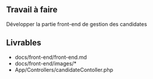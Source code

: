 ## Travail à faire

Développer la partie front-end de gestion des candidates

## Livrables

- docs/front-end/front-end.md
- docs/front-end/images/*
- App/Controllers/candidateContoller.php
